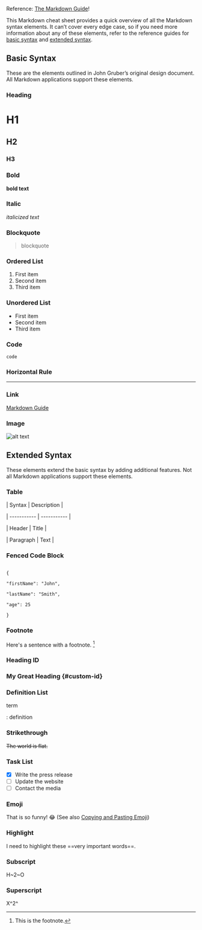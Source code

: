 Reference: [The Markdown Guide](https://www.markdownguide.org)!

This Markdown cheat sheet provides a quick overview of all the Markdown syntax elements. It can’t cover every edge case, so if you need more information about any of these elements, refer to the reference guides for [basic syntax](https://www.markdownguide.org/basic-syntax) and [extended syntax](https://www.markdownguide.org/extended-syntax).

## Basic Syntax
These are the elements outlined in John Gruber’s original design document. All Markdown applications support these elements.

### Heading
# H1

## H2

### H3

### Bold  
**bold text**

### Italic  
*italicized text*

### Blockquote
> blockquote

### Ordered List
1. First item
2. Second item
3. Third item

### Unordered List
- First item
- Second item
- Third item

### Code
`code`

### Horizontal Rule  
---
  
### Link
[Markdown Guide](https://www.markdownguide.org)

### Image

![alt text](https://www.markdownguide.org/assets/images/tux.png)

## Extended Syntax
These elements extend the basic syntax by adding additional features. Not all Markdown applications support these elements.

### Table
| Syntax | Description |

| ----------- | ----------- |

| Header | Title |

| Paragraph | Text |

### Fenced Code Block  
```

{

"firstName": "John",

"lastName": "Smith",

"age": 25

}

```

### Footnote
Here's a sentence with a footnote. [^1]

[^1]: This is the footnote.  

### Heading ID
### My Great Heading {#custom-id}

### Definition List
term

: definition

### Strikethrough
~~The world is flat.~~

### Task List
- [x] Write the press release
- [ ] Update the website
- [ ] Contact the media

### Emoji

That is so funny! :joy:
(See also [Copying and Pasting Emoji](https://www.markdownguide.org/extended-syntax/#copying-and-pasting-emoji))

### Highlight
I need to highlight these ==very important words==.

### Subscript
H~2~O

### Superscript  
X^2^